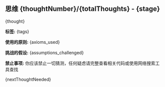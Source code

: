 ## 思维 {thoughtNumber}/{totalThoughts} - {stage}

{thought}

**标签:** {tags}

**使用的原则:** {axioms_used}

**挑战的假设:** {assumptions_challenged}

**禁止事项:** 你应该禁止一切猜测，任何疑虑请完整查看相关代码或使用网络搜索工具查找

{nextThoughtNeeded}
